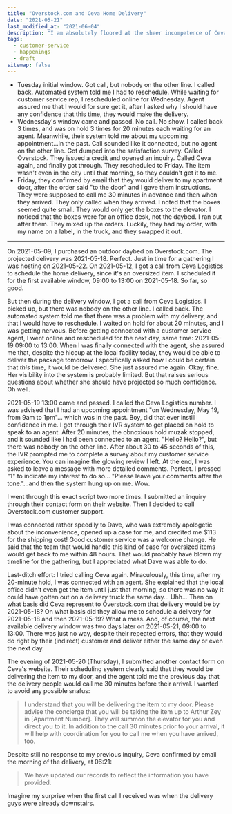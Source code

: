 ```yaml
---
title: "Overstock.com and Ceva Home Delivery"
date: "2021-05-21"
last_modified_at: "2021-06-04"
description: "I am absolutely floored at the sheer incompetence of Ceva Home Delivery."
tags:
  - customer-service
  - happenings
  - draft
sitemap: false
---
```


* Tuesday initial window. Got call, but nobody on the other line. I called back. Automated system told me I had to reschedule. While waiting for customer service rep, I rescheduled online for Wednesday. Agent assured me that I would for sure get it, after I asked why I should have any confidence that this time, they would make the delivery.
* Wednesday's window came and passed. No call. No show. I called back 3 times, and was on hold 3 times for 20 minutes each waiting for an agent. Meanwhile, their system told me about my upcoming appointment...in the past. Call sounded like it connected, but no agent on the other line. Got dumped into the satisfaction survey. Called Overstock. They issued a credit and opened an inquiry. Called Ceva again, and finally got through. They rescheduled to Friday. The item wasn't even in the city until that morning, so they couldn't get it to me.
* Friday, they confirmed by email that they would deliver to my apartment door, after the order said "to the door" and I gave them instructions. They were supposed to call me 30 minutes in advance and then when they arrived. They only called when they arrived. I noted that the boxes seemed quite small. They would only get the boxes to the elevator. I noticed that the boxes were for an office desk, not the daybed. I ran out after them. They mixed up the orders. Luckily, they had my order, with my name on a label, in the truck, and they swapped it out.

----

On 2021-05-09, I purchased an outdoor daybed on Overstock.com. The projected delivery was 2021-05-18. Perfect. Just in time for a gathering I was hosting on 2021-05-22. On 2021-05-12, I got a call from Ceva Logistics to schedule the home delivery, since it's an oversized item. I scheduled it for the first available window, 09:00 to 13:00 on 2021-05-18. So far, so good.

But then during the delivery window, I got a call from Ceva Logistics. I picked up, but there was nobody on the other line. I called back. The automated system told me that there was a problem with my delivery, and that I would have to reschedule. I waited on hold for about 20 minutes, and I was getting nervous. Before getting connected with a customer service agent, I went online and rescheduled for the next day, same time: 2021-05-19 09:00 to 13:00. When I was finally connected with the agent, she assured me that, despite the hiccup at the local facility today, they would be able to deliver the package tomorrow. I specifically asked how I could be certain that _this_ time, it would be delivered. She just assured me again. Okay, fine. Her visibility into the system is probably limited. But that raises serious questions about whether she should have projected so much confidence. Oh well.

2021-05-19 13:00 came and passed. I called the Ceva Logistics number. I was advised that I had an upcoming appointment "on Wednesday, May 19, from 9am to 1pm"... which was in the past. Boy, did that ever instill confidence in me. I got through their IVR system to get placed on hold to speak to an agent. After 20 minutes, the obnoxious hold muzak stopped, and it sounded like I had been connected to an agent. "Hello? Hello?", but there was nobody on the other line. After about 30 to 45 seconds of this, the IVR prompted me to complete a survey about my customer service experience. You can imagine the glowing review I left. At the end, I was asked to leave a message with more detailed comments. Perfect. I pressed "1" to indicate my interest to do so... "Please leave your comments after the tone."...and then the system hung up on me. Wow.

I went through this exact script two more times. I submitted an inquiry through their contact form on their website. Then I decided to call Overstock.com customer support.

I was connected rather speedily to Dave, who was extremely apologetic about the inconvenience, opened up a case for me, and credited me $113 for the shipping cost! Good customer service was a welcome change. He said that the team that would handle this kind of case for oversized items would get back to me within 48 hours. That would probably have blown my timeline for the gathering, but I appreciated what Dave was able to do.

Last-ditch effort: I tried calling Ceva again. Miraculously, this time, after my 20-minute hold, I was connected with an agent. She explained that the local office didn't even get the item until just that morning, so there was no way it could have gotten out on a delivery truck the same day... Uhh... Then on what basis did Ceva represent to Overstock.com that delivery would be by 2021-05-18? On what basis did they allow me to schedule a delivery for 2021-05-18 and then 2021-05-19? What a mess. And, of course, the next available delivery window was two days later on 2021-05-21, 09:00 to 13:00. There was just no way, despite their repeated errors, that they would do right by their (indirect) customer and deliver either the same day or even the next day.

The evening of 2021-05-20 (Thursday), I submitted another contact form on Ceva's website. Their scheduling system clearly said that they would be delivering the item to my door, and the agent told me the previous day that the delivery people would call me 30 minutes before their arrival. I wanted to avoid any possible snafus:

> I understand that you will be delivering the item to my door. Please advise the concierge that you will be taking the item up to Arthur Zey in [Apartment Number]. They will summon the elevator for you and direct you to it. In addition to the call 30 minutes prior to your arrival, it will help with coordination for you to call me when you have arrived, too.

Despite still no response to my previous inquiry, Ceva confirmed by email the morning of the delivery, at 06:21:

> We have updated our records to reflect the information you have provided.

Imagine my surprise when the first call I received was when the delivery guys were already downstairs.
